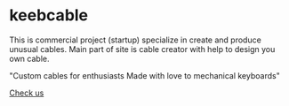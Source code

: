 # keebcable 

This is commercial project (startup) specialize in create and 
produce unusual cables. Main part of site is cable creator 
with help to design you own cable.

<span style="padding: 5px, background: #e8e8e8, border: 1px solid black">"Custom cables for enthusiasts 
Made with love to mechanical keyboards"</span>

<a href="http://keebcables.com">Check us</a>
